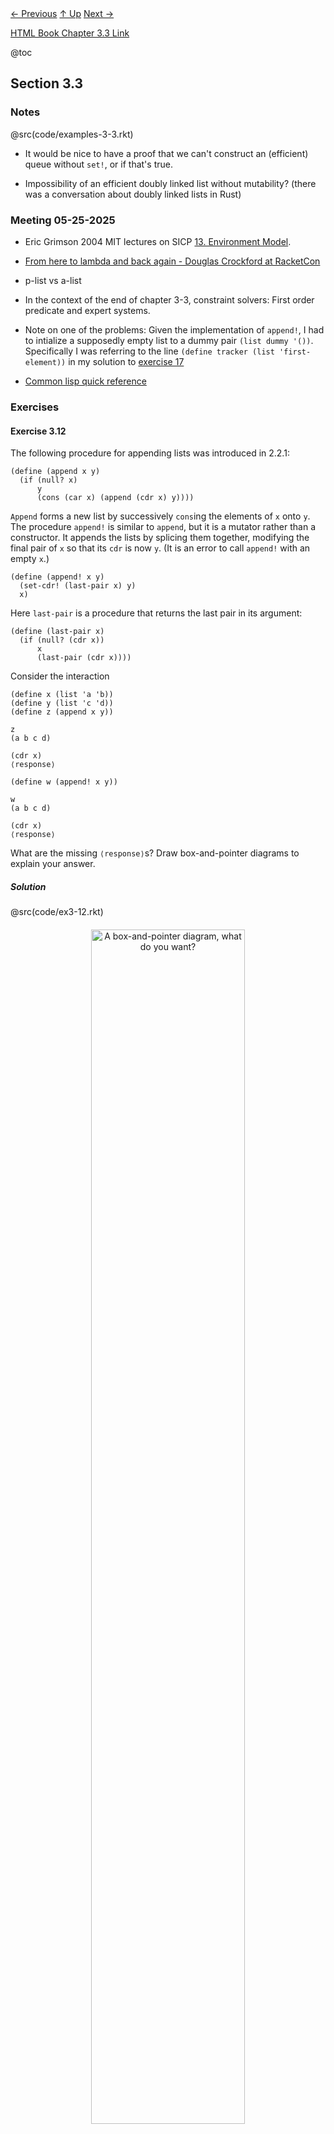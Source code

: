 <div class="nav">
    <span class="activenav"><a href="notes-ch3-2.html">← Previous</a></span>
    <span class="activenav"><a href="../index.html">↑ Up</a></span>
    <span class="activenav"><a href="notes-ch3-4.html">Next →</a></span>
</div>


[HTML Book Chapter 3.3 Link](https://sarabander.github.io/sicp/html/3_002e3.xhtml#g_t3_002e3)

@toc

## Section 3.3

### Notes

@src(code/examples-3-3.rkt)

 - It would be nice to have a proof that we can't construct an (efficient) queue
without `set!`, or if that's true.


 - Impossibility of an efficient doubly linked list without mutability? 
(there was a conversation about doubly linked lists in Rust)

### Meeting 05-25-2025

- Eric Grimson 2004 MIT lectures on SICP [13. Environment Model](https://www.youtube.com/watch?v=SDsxFreEYsc&list=PL7BcsI5ueSNFPCEisbaoQ0kXIDX9rR5FF&t=1962s).
 - [From here to lambda and back again - Douglas Crockford at RacketCon](https://www.youtube.com/watch?v=vMDHpPN_p08)
 - p-list vs a-list
 - In the context of the end of chapter 3-3, constraint solvers: First order predicate and expert systems.

 - Note on one of the problems: Given the implementation of `append!`, I had to intialize a supposedly empty list to a dummy pair `(list dummy '())`. Specifically I was referring to the line `(define tracker (list 'first-element))` in my solution to [exercise 17](https://physbuzz.github.io/sicp/ch3/notes-ch3-3.html#exercise-317)
 - [Common lisp quick reference](http://clqr.boundp.org/)

### Exercises

#### Exercise 3.12

The following procedure for
appending lists was introduced in 2.2.1:

```rkt
(define (append x y)
  (if (null? x)
      y
      (cons (car x) (append (cdr x) y))))
```

`Append` forms a new list by successively `cons`ing the elements of
`x` onto `y`.  The procedure `append!` is similar to
`append`, but it is a mutator rather than a constructor.  It appends the
lists by splicing them together, modifying the final pair of `x` so that
its `cdr` is now `y`.  (It is an error to call `append!` with an
empty `x`.)

```rkt
(define (append! x y)
  (set-cdr! (last-pair x) y)
  x)
```

Here `last-pair` is a procedure that returns the last pair in its
argument:

```rkt
(define (last-pair x)
  (if (null? (cdr x))
      x
      (last-pair (cdr x))))
```

Consider the interaction

```rkt
(define x (list 'a 'b))
(define y (list 'c 'd))
(define z (append x y))

z
(a b c d)

(cdr x)
⟨response⟩

(define w (append! x y))

w
(a b c d)

(cdr x)
⟨response⟩
```

What are the missing `⟨response⟩`s?  Draw box-and-pointer diagrams to
explain your answer.

##### Solution

@src(code/ex3-12.rkt)

<div style="text-align: center; margin: 20px 0;">
  <img src="img/ex3-12.svg" style="width: 70%; max-width: 800px;" alt="A box-and-pointer diagram, what do you want?">
</div>

#### Exercise 3.13

Consider the following
`make-cycle` procedure, which uses the `last-pair` procedure defined
in Exercise 3.12:

```rkt
(define (make-cycle x)
  (set-cdr! (last-pair x) x)
  x)
```

Draw a box-and-pointer diagram that shows the structure `z` created by

```rkt
(define z (make-cycle (list 'a 'b 'c)))
```

What happens if we try to compute `(last-pair z)`?

##### Solution

If we try to compute `(last-pair z)`, the algorithm will run
until it finds a pair which has a cdr equal to nil. Unfortunately this will never happen!

<div style="text-align: center; margin: 20px 0;">
  <img src="img/ex3-13.svg" style="width: 70%; max-width: 800px;" alt="A box-and-pointer diagram, what do you want?">
</div>


#### Exercise 3.14

The following procedure is quite
useful, although obscure:

```rkt
(define (mystery x)
  (define (loop x y)
    (if (null? x)
        y
        (let ((temp (cdr x)))
          (set-cdr! x y)
          (loop temp x))))
  (loop x '()))
```

`Loop` uses the "temporary" variable `temp` to hold the old value
of the `cdr` of `x`, since the `set-cdr!`  on the next line
destroys the `cdr`.  Explain what `mystery` does in general.  Suppose
`v` is defined by `(define v (list 'a 'b 'c 'd))`. Draw the
box-and-pointer diagram that represents the list to which `v` is bound.
Suppose that we now evaluate `(define w (mystery v))`. Draw
box-and-pointer diagrams that show the structures `v` and `w` after
evaluating this expression.  What would be printed as the values of `v`
and `w`?

##### Solution

@src(code/ex3-14.rkt)

This is a recursive algorithm for reversing a linked list. One way to see this is
to look at the invariant `(append (reverse y) x)`, which will always be equal to
the original list. Certainly it's true for `y='()` and `x=list`. On subsequent steps,
we can look at the function call `(loop temp x-modified)` and work backwards 
(where I use `x-modified` to refer to x after being mutated with `set-cdr!`
```rkt
(append (reverse x-modified) temp)
=(append (reverse (cons (car x) y)) (cdr x))
=(append (reverse y) (cons (car x) (cdr x)))
=(append (reverse y) x)
```
So the loop invariant is preserved, the length of the first argument decreases by one
each step, and at the end when `x='()` we have `list = (reverse y)` so the list is reversed.

Less proof-ey, more intuitively, recall that every pair in the linked list has a pointer to the element stored
and a pointer to the next element stored. We want to change this second pointer 
to point towards the previous element in the list. We do this by storing 
the previous pair in the list as `y` and the rest of the not-updated list as `x`.

<div style="text-align: center; margin: 20px 0;">
  <img src="img/ex3-14.svg" style="width: 70%; max-width: 800px;" alt="A box-and-pointer diagram, what do you want?">
</div>

#### Exercise 3.15

Draw box-and-pointer diagrams to
explain the effect of `set-to-wow!` on the structures `z1` and
`z2` above.

##### Solution
<div style="text-align: center; margin: 20px 0;">
  <img src="img/ex3-15.svg" style="width: 70%; max-width: 800px;" alt="A box-and-pointer diagram, what do you want?">
</div>

So this explains why in the first case when we call `set-to-wow!` it seems like
"both pairs" are changed. In fact we are changing the first pair, x, and it is pointed to
twice.

In the case of `z2`, these point to two separate lists.

#### Exercise 3.16

Ben Bitdiddle decides to write a
procedure to count the number of pairs in any list structure.  ``It's easy,''
he reasons.  ``The number of pairs in any structure is the number in the
`car` plus the number in the `cdr` plus one more to count the current
pair.''  So Ben writes the following procedure:

```rkt
(define (count-pairs x)
  (if (not (pair? x))
      0
      (+ (count-pairs (car x))
         (count-pairs (cdr x))
         1)))
```

Show that this procedure is not correct.  In particular, draw box-and-pointer
diagrams representing list structures made up of exactly three pairs for which
Ben's procedure would return 3; return 4; return 7; never return at all.

##### Solution

@src(code/ex3-16.rkt)

The explanation of the construction of the four different lists is explained
in this image:

<div style="text-align: center; margin: 20px 0;">
  <img src="img/ex3-16.svg" style="width: 70%; max-width: 800px;" alt="A box-and-pointer diagram, what do you want?">
</div>

#### Exercise 3.17

Devise a correct version of the
`count-pairs` procedure of Exercise 3.16 that returns the number of
distinct pairs in any structure.  (Hint: Traverse the structure, maintaining an
auxiliary data structure that is used to keep track of which pairs have already
been counted.)

##### Solution

@src(code/ex3-17.rkt)

#### Exercise 3.18

Write a procedure that examines a
list and determines whether it contains a cycle, that is, whether a program
that tried to find the end of the list by taking successive `cdr`s would
go into an infinite loop.  Exercise 3.13 constructed such lists.

##### Solution

@src(code/ex3-18.rkt)

#### Exercise 3.19

Redo Exercise 3.18 using an
algorithm that takes only a constant amount of space.  (This requires a very
clever idea.)

##### Solution

@src(code/ex3-19.rkt)

The idea here is to use two "racers", racer x takes one step every turn, 
racer y takes two steps. If racer y ever passes racer x, there's a loop. 

#### Exercise 3.20

Draw environment diagrams to
illustrate the evaluation of the sequence of expressions

```rkt
(define x (cons 1 2))
(define z (cons x x))

(set-car! (cdr z) 17)

(car x)
17
```


using the procedural implementation of pairs given above.  (Compare
Exercise 3.11.)

##### Solution

<div style="text-align: center; margin: 20px 0;">
  <img src="img/ex3-20.svg" style="width: 70%; max-width: 800px;" alt="A box-and-pointer diagram, what do you want?">
</div>

Here's an incomplete answer to the question based on just some of the diagrams that I could have written.

The blue E1 and E2 are created by the calls to cons. 

The red environments are created by `set-car!`, `dispatch` and cons's version of 
`set-x!`. I ignore the small environments created by calling `(car z)`, which would involve another call to `dispatch`. 

#### Exercise 3.21

Ben Bitdiddle decides to test the
queue implementation described above.  He types in the procedures to the Lisp
interpreter and proceeds to try them out:

```rkt
(define q1 (make-queue))

(insert-queue! q1 'a)
((a) a)

(insert-queue! q1 'b)
((a b) b)

(delete-queue! q1)
((b) b)

(delete-queue! q1)
(() b)
```

"It's all wrong!" he complains.  "The interpreter's response shows that the
last item is inserted into the queue twice.  And when I delete both items, the
second `b` is still there, so the queue isn't empty, even though it's
supposed to be."  Eva Lu Ator suggests that Ben has misunderstood what is
happening. "It's not that the items are going into the queue twice," she
explains.  "It's just that the standard Lisp printer doesn't know how to make
sense of the queue representation. If you want to see the queue printed
correctly, you'll have to define your own print procedure for queues." Explain
what Eva Lu is talking about.  In particular, show why Ben's examples produce
the printed results that they do.  Define a procedure `print-queue` that
takes a queue as input and prints the sequence of items in the queue.

##### Solution

@src(code/ex3-21.rkt)

#### Exercise 3.22

Instead of representing a queue
as a pair of pointers, we can build a queue as a procedure with local state.
The local state will consist of pointers to the beginning and the end of an
ordinary list.  Thus, the `make-queue` procedure will have the form

```rkt
(define (make-queue)
  (let ((front-ptr … )
        (rear-ptr … ))
    ⟨@var{definitions of internal procedures}⟩
    (define (dispatch m) …)
    dispatch))
```

Complete the definition of `make-queue` and provide implementations of the
queue operations using this representation.

##### Solution

@src(code/ex3-22.rkt)

#### Exercise 3.23

A deque (`double-ended queue`) is a sequence in which items can be inserted and deleted at either the
front or the rear.  Operations on deques are the constructor `make-deque`,
the predicate `empty-deque?`, selectors `front-deque` and
`rear-deque`, and mutators `front-insert-deque!`,
`rear-insert-deque!`, `front-delete-deque!`, 
`rear-delete-deque!`.  Show how to represent deques using pairs, and give
implementations of the operations.  
All operations should be accomplished in $\Theta(1)$ steps.

##### Solution

We have to roll our own doubly linked list, I'll have the list of the form:

```rkt
'((el1 '()) (el2 prevptr2) ... (elN prevptrN))
```

We have to make sure that when we add an element on the end, prev-ptr
is updated appropriately, and when we delete an element from the beginning
the appropriate prev-ptr is set to `nil`.

@src(code/ex3-23.rkt)

#### Exercise 3.24

In the table implementations
above, the keys are tested for equality using `equal?` (called by
`assoc`).  This is not always the appropriate test.  For instance, we
might have a table with numeric keys in which we don't need an exact match to
the number we're looking up, but only a number within some tolerance of it.
Design a table constructor `make-table` that takes as an argument a
`same-key?` procedure that will be used to test "equality" of keys.
`Make-table` should return a `dispatch` procedure that can be used to
access appropriate `lookup` and `insert!` procedures for a local
table.

##### Solution

@src(code/ex3-24.rkt)

#### Exercise 3.25

Generalizing one- and
two-dimensional tables, show how to implement a table in which values are
stored under an arbitrary number of keys and different values may be stored
under different numbers of keys.  The `lookup` and `insert!`
procedures should take as input a list of keys used to access the table.

##### Solution

#### Exercise 3.26

To search a table as implemented
above, one needs to scan through the list of records.  This is basically the
unordered list representation of 2.3.3.  For large tables, it may
be more efficient to structure the table in a different manner.  Describe a
table implementation where the (key, value) records are organized using a
binary tree, assuming that keys can be ordered in some way (e.g., numerically
or alphabetically).  (Compare Exercise 2.66 of Chapter 2.)

##### Solution

This is a straightforward application of the binary trees we developed in chapter 2. There, the lookup pseudocode for [problem 2.66](../ch2/notes-ch2-3.html#exercise-266) was...

```rkt
(define (lookup given-key records)
  (cond ((null? records) false)
        ((= given-key (key (entry records))) (entry record))
        ((< given-key (key (entry records)))
         (lookup given-key (left-branch records)))
        ((> given-key (key (entry records)))
         (lookup given-key (key (right-branch records))))))
```

To get this to actually work we need an ordering on keys.
In Racket this can be done using `string<?` and `symbol->string`, 
I'm not sure if there's a better way. However, for example,
we used this to define a lexicographic ordering on 
monomials in [problem 2.92](../ch2/notes-ch2-5.html#exercise-292)


#### Exercise 3.27

Memoization (also
called tabulation) is a technique that enables a procedure to record,
in a local table, values that have previously been computed.  This technique
can make a vast difference in the performance of a program.  A memoized
procedure maintains a table in which values of previous calls are stored using
as keys the arguments that produced the values.  When the memoized procedure is
asked to compute a value, it first checks the table to see if the value is
already there and, if so, just returns that value.  Otherwise, it computes the
new value in the ordinary way and stores this in the table.  As an example of
memoization, recall from 1.2.2 the exponential process for
computing Fibonacci numbers:

```rkt
(define (fib n)
  (cond ((= n 0) 0)
        ((= n 1) 1)
        (else (+ (fib (- n 1))
                 (fib (- n 2))))))
```

The memoized version of the same procedure is

```rkt
(define memo-fib
  (memoize 
   (lambda (n)
     (cond ((= n 0) 0)
           ((= n 1) 1)
           (else 
            (+ (memo-fib (- n 1))
               (memo-fib (- n 2))))))))
```


where the memoizer is defined as

```rkt
(define (memoize f)
  (let ((table (make-table)))
    (lambda (x)
      (let ((previously-computed-result 
             (lookup x table)))
        (or previously-computed-result
            (let ((result (f x)))
              (insert! x result table)
              result))))))
```

Draw an environment diagram to analyze the computation of `(memo-fib 3)`.
Explain why `memo-fib` computes the $n^{\text{th}}$ Fibonacci number in a number
of steps proportional to $n$.  Would the scheme still work if we had simply
defined `memo-fib` to be `(memoize fib)`?

##### Solution

@src(code/ex3-27.rkt)

<div style="text-align: center; margin: 20px 0;">
  <img src="img/ex3-27.svg" style="width: 70%; max-width: 800px;" alt="A box-and-pointer diagram, what do you want?">
</div>

`memo-fib` computes each value at most once, and after this value is cached
it will simply be looked up the next time. 

I don't go into detail about all of the little environments created after
evaluating fib n, but you can find a good diagram here:

[https://github.com/kana/sicp/blob/master/ex-3.27.md](https://github.com/kana/sicp/blob/master/ex-3.27.md)

#### Exercise 3.28

Define an or-gate as a primitive
function box.  Your `or-gate` constructor should be similar to
`and-gate`.

##### Solution


```rkt
(define (binary? a)
  (or (= a 1) (= a 0)))

(define (logical-or a b)
  (cond ((or (= a 1) (= b 1)) 1)
        ((and (binary? a) (binary? b)) 0)
        (else (error "Invalid signal" s))))

(define (or-gate a1 a2 output)
  (define (or-action-procedure)
    (let ((new-value
           (logical-or (get-signal a1)
                       (get-signal a2))))
      (after-delay
       or-gate-delay
       (lambda ()
         (set-signal! output new-value)))))
  (add-action! a1 or-action-procedure)
  (add-action! a2 or-action-procedure)
  'ok)
```

#### Exercise 3.29

Another way to construct an
or-gate is as a compound digital logic device, built from and-gates and
inverters.  Define a procedure `or-gate` that accomplishes this.  What is
the delay time of the or-gate in terms of `and-gate-delay` and
`inverter-delay`?

##### Solution

We use De Morgan's law that `(or a b)` is equivalent to 
`(not (and (not a) (not b)))`.

```rkt
(define (or-gate2 a1 a2 output)
  (let ((a1inv (make-wire)) 
        (a2inv (make-wire)) 
        (outputinv (make-wire)))
    (inverter a1 a1inv)
    (inverter a2 a2inv)
    (and-gate a1inv a2inv outputinv)
    (inverter outputinv output)
    'ok))
```

The total delay is 

$$2\times\textrm{inverter-delay} + \textrm{and-gate-delay}$$

#### Exercise 3.30

Figure 3.27 shows a
ripple-carry adder formed by stringing together $n$ full-adders.
This is the simplest form of parallel adder for adding two $n$-bit binary
numbers.  The inputs $A_1$, $A_2$, $A_3$, @dots{}, $A_n$ and 
$B_1$, $B_2$, $B_3$,
@dots{}, $B_n$ are the two binary numbers to be added (each $A_k$ and
$B_k$ is a 0 or a 1).  The circuit generates $S_1$, $S_2$, 
$S_3$, @dots{}, $S_n$,
the $n$ bits of the sum, and $C$, the carry from the addition.  Write a
procedure `ripple-carry-adder` that generates this circuit.  The procedure
should take as arguments three lists of $n$ wires each---the $A_k$, the
$B_k$, and the $S_k$---and also another wire $C$.  The major drawback of the
ripple-carry adder is the need to wait for the carry signals to propagate.
What is the delay needed to obtain the complete output from an $n$-bit
ripple-carry adder, expressed in terms of the delays for and-gates, or-gates,
and inverters?

##### Solution

My solution is:
```rkt
(define (ripple-carry A B S c)
  (define (ripple-carry-inner A B S c-out)
    (if (null? A) 
      'ok
      (let ((c-in (make-wire)))
        (full-adder (car A) (car B) c-in (car S) c-out)
        (ripple-carry-inner (cdr A) (cdr B) (cdr S) c-in))))
  (ripple-carry A B S c))
```

As for delays, in the half-adder `S` has the correct value after delay

$$
\texttt{half-s}=\max(\texttt{and-delay}+\texttt{or-delay},2\cdot\texttt{or-delay}+\texttt{inv-delay}).
$$

`C` has the correct value after delay equal to `or-delay`,

$$
\texttt{half-c}=\texttt{or-delay}.
$$

For a full-adder, `SUM` has the correct value after $2\texttt{half-s}$. 
`Cout` has the correct value after 

<div>$$\begin{align*}\texttt{full-c}&=\texttt{or-delay}+\max(\texttt{half-s}+\texttt{or-delay},\texttt{or-delay})\\
&=\texttt{half-s}+2\texttt{or-delay}.
\end{align*}$$</div>

So the first carry bit will be updated after time `full-c`. In general we need $n\texttt{C-delay}$ to get the correct output on the $C$ bit, and to get the correct output on $S_1$ we'll need $(n-1)\texttt{full-c}+\texttt{half-s}.$ 
So the total time needed is the max of these two quantities.

<div>$$\begin{align*}\texttt{ripple-delay}&=
(n-1)\texttt{full-c}+\max(\texttt{full-c},\texttt{half-s}) \\
&=(n-1)(\texttt{half-s}+2\texttt{or-delay})\\
&\; +\texttt{max}(\texttt{half-s}+2\texttt{or-delay}, \\
&\; \texttt{and-delay}+\texttt{or-delay},2\texttt{or-delay}+\texttt{inv-delay}) \\
&= (n-1)(\texttt{half-s}+2\texttt{or})+2\texttt{or}\\
&\;+\max(\texttt{or}+\texttt{and},
2\cdot\texttt{or}+\texttt{inv},2\cdot\texttt{and},2\cdot(\texttt{or}+\texttt{and})))\\
&=(3n-1)\texttt{or}+(1+n)\max(\texttt{and},\texttt{inv}+\texttt{or})
\end{align*}$$</div>

Where I got tired and omitted the `-delay` at the end! 

This can also be simplified using Mathematica:

```mathematica
halfS = o + Max[a, o + i];
halfC = o;
fullC = halfS + 2 o;
FullSimplify[(n - 1) fullC + Max[fullC, 2 halfS], 
 Assumptions -> {a > 0, o > 0, i > 0, n > 0}]

Out[] := (-1 + 3 n) o + (1 + n) Max[a, i + o]
```


#### Exercise 3.31

The internal procedure
`accept-action-procedure!` defined in `make-wire` specifies that when
a new action procedure is added to a wire, the procedure is immediately run.
Explain why this initialization is necessary.  In particular, trace through the
half-adder example in the paragraphs above and say how the system's response
would differ if we had defined `accept-action-procedure!` as

```rkt
(define (accept-action-procedure! proc)
  (set! action-procedures 
        (cons proc action-procedures)))
```

##### Solution

#### Exercise 3.32

The procedures to be run during
each time segment of the agenda are kept in a queue.  Thus, the procedures for
each segment are called in the order in which they were added to the agenda
(first in, first out).  Explain why this order must be used.  In particular,
trace the behavior of an and-gate whose inputs change from 0, 1 to 1, 0 in the
same segment and say how the behavior would differ if we stored a segment's
procedures in an ordinary list, adding and removing procedures only at the
front (last in, first out).

##### Solution

#### Exercise 3.33

Using primitive multiplier,
adder, and constant constraints, define a procedure `averager` that takes
three connectors `a`, `b`, and `c` as inputs and establishes the
constraint that the value of `c` is the average of the values of `a`
and `b`.

##### Solution

#### Exercise 3.34

Louis Reasoner wants to build a
squarer, a constraint device with two terminals such that the value of
connector `b` on the second terminal will always be the square of the
value `a` on the first terminal.  He proposes the following simple device
made from a multiplier:

```rkt
(define (squarer a b) (multiplier a a b))
```

There is a serious flaw in this idea.  Explain.

##### Solution

#### Exercise 3.35

Ben Bitdiddle tells Louis that
one way to avoid the trouble in Exercise 3.34 is to define a squarer as a
new primitive constraint.  Fill in the missing portions in Ben's outline for a
procedure to implement such a constraint:

```rkt
(define (squarer a b)
  (define (process-new-value)
    (if (has-value? b)
        (if (< (get-value b) 0)
            (error "square less than 0: 
                    SQUARER" 
                   (get-value b))
            ⟨@var{alternative1}⟩)
        ⟨@var{alternative2}⟩))
  (define (process-forget-value) ⟨@var{body1}⟩)
  (define (me request) ⟨@var{body2}⟩)
  ⟨@var{rest of definition}⟩
  me)
```

##### Solution

#### Exercise 3.36

Suppose we evaluate the following
sequence of expressions in the global environment:

```rkt
(define a (make-connector))
(define b (make-connector))
(set-value! a 10 'user)
```

At some time during evaluation of the `set-value!`, the following
expression from the connector's local procedure is evaluated:

```rkt
(for-each-except 
  setter inform-about-value constraints)
```

Draw an environment diagram showing the environment in which the above
expression is evaluated.

##### Solution

#### Exercise 3.37

The
`celsius-fahrenheit-converter` procedure is cumbersome when compared with
a more expression-oriented style of definition, such as

```rkt
(define (celsius-fahrenheit-converter x)
  (c+ (c* (c/ (cv 9) (cv 5))
          x)
      (cv 32)))

(define C (make-connector))
(define F (celsius-fahrenheit-converter C))
```

Here `c+`, `c*`, etc. are the ``constraint'' versions of the
arithmetic operations.  For example, `c+` takes two connectors as
arguments and returns a connector that is related to these by an adder
constraint:

```rkt
(define (c+ x y)
  (let ((z (make-connector)))
    (adder x y z)
    z))
```

Define analogous procedures `c-`, `c*`, `c/`, and `cv`
(constant value) that enable us to define compound constraints as in the
converter example above.

##### Solution

